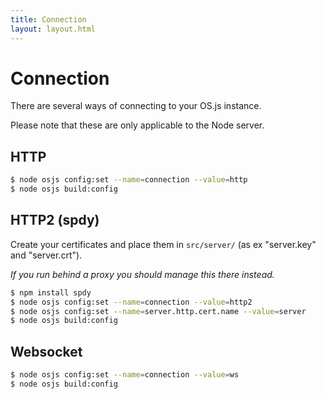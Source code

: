 ```yaml
---
title: Connection
layout: layout.html
---
```


# Connection

There are several ways of connecting to your OS.js instance.

Please note that these are only applicable to the Node server.

## HTTP

```bash
$ node osjs config:set --name=connection --value=http
$ node osjs build:config
```

## HTTP2 (spdy)

Create your certificates and place them in `src/server/` (as ex "server.key" and "server.crt").

*If you run behind a proxy you should manage this there instead.*

```bash
$ npm install spdy
$ node osjs config:set --name=connection --value=http2
$ node osjs config:set --name=server.http.cert.name --value=server
$ node osjs build:config
```

## Websocket

```bash
$ node osjs config:set --name=connection --value=ws
$ node osjs build:config
```
